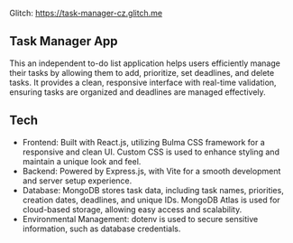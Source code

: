 Glitch: https://task-manager-cz.glitch.me

## Task Manager App
This an independent to-do list application helps users efficiently manage their tasks by allowing them to add, 
prioritize, set deadlines, and delete tasks. 
It provides a clean, responsive interface with real-time validation, 
ensuring tasks are organized and deadlines are managed effectively.

## Tech
- Frontend: Built with React.js, utilizing Bulma CSS framework for a responsive and clean UI. Custom CSS is used to enhance styling and maintain a unique look and feel.
- Backend: Powered by Express.js, with Vite for a smooth development and server setup experience.
- Database: MongoDB stores task data, including task names, priorities, creation dates, deadlines, and unique IDs. MongoDB Atlas is used for cloud-based storage, allowing easy access and scalability.
- Environmental Management: dotenv is used to secure sensitive information, such as database credentials.
